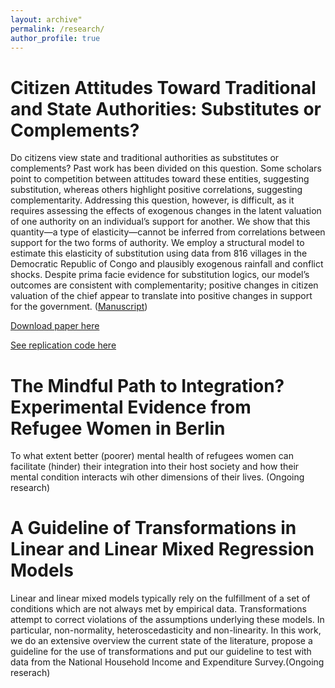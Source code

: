 ```yaml
---
layout: archive"
permalink: /research/
author_profile: true
---
```


# Citizen Attitudes Toward Traditional and State Authorities: Substitutes or Complements?


Do citizens view state and traditional authorities as substitutes or complements? Past work has been divided on this question. Some scholars point to competition between attitudes toward these entities, suggesting substitution, whereas others highlight positive correlations, suggesting complementarity. Addressing this question, however, is difficult, as it requires assessing the effects of exogenous changes in the latent valuation of one authority on an individual’s support for another. We show that this quantity—a type of elasticity—cannot be inferred from correlations between support for the two forms of authority. We employ a structural model to estimate this elasticity of substitution using data from 816 villages in the Democratic Republic of Congo and plausibly exogenous rainfall and conflict shocks. Despite prima facie evidence for substitution logics, our model’s outcomes are consistent with complementarity; positive changes in citizen valuation of the chief appear to translate into positive changes in support for the government. ([Manuscript](https://doi.org/10.1177/0010414018806529))

[Download paper here](http://www.macartan.nyc/wp-content/uploads/2018/12/VDW-H-M-T-V_paper.pdf)

[See replication code here](http://www.macartan.nyc/methods/code/replication-vdw-h-m-t-v-2018/)


# The Mindful Path to Integration? Experimental Evidence from Refugee Women in Berlin 

To what extent better (poorer) mental health of refugees women can facilitate (hinder) their integration into their host society and how their mental condition interacts wih other dimensions of their lives. (Ongoing research)


# A Guideline of Transformations in Linear and Linear Mixed Regression Models

Linear and linear mixed models typically rely on the fulfillment of a set of conditions which are not always met by empirical data. Transformations attempt to correct violations of the assumptions underlying these models. In particular, non-normality, heteroscedasticity and non-linearity. In this work, we do an extensive overview the current state of the literature, propose a guideline for the use of transformations and put our guideline to test with data from the National Household Income and Expenditure Survey.(Ongoing reserach)
